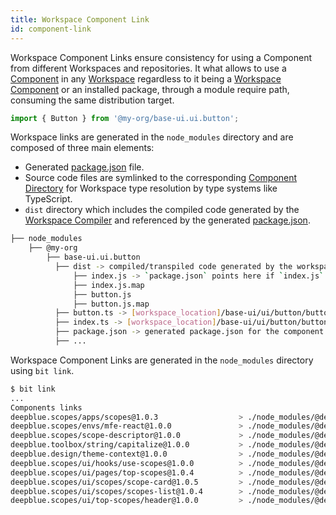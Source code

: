 ```yaml
---
title: Workspace Component Link
id: component-link
---
```


Workspace Component Links ensure consistency for using a Component from different Workspaces and repositories. It what allows to use a [Component](components/overview) in any [Workspace](/workspace/overview) regardless to it being a [Workspace Component](/workspace/workspace-component) or an installed package, through a module require path, consuming the same distribution target. 

```js
import { Button } from '@my-org/base-ui.ui.button';
```

Workspace links are generated in the `node_modules` directory and are composed of three main elements:

- Generated [package.json](packages/package-json) file.
- Source code files are symlinked to the corresponding [Component Directory](workspace/component-directory) for Workspace type resolution by type systems like TypeScript.
- `dist` directory which includes the compiled code generated by the [Workspace Compiler](compiler/workspace-compiler) and referenced by the generated [package.json](packages/package-json).

```bash
├── node_modules
    ├── @my-org
        ├── base-ui.ui.button
          ├── dist -> compiled/transpiled code generated by the workspace compiler.
              ├── index.js -> `package.json` points here if `index.js` is the main file.
              ├── index.js.map
              ├── button.js
              ├── button.js.map
          ├── button.ts -> [workspace_location]/base-ui/ui/button/button.ts
          ├── index.ts -> [workspace_location]/base-ui/ui/button/button.ts
          ├── package.json -> generated package.json for the component. main is pointing to dist directory.
          ├── ...
```

Workspace Component Links are generated in the `node_modules` directory using `bit link`.

```bash
$ bit link
...
Components links
deepblue.scopes/apps/scopes@1.0.3                  > ./node_modules/@deepblue/scopes.apps.scopes
deepblue.scopes/envs/mfe-react@1.0.0               > ./node_modules/@deepblue/scopes.envs.mfe-react
deepblue.scopes/scope-descriptor@1.0.0             > ./node_modules/@deepblue/scopes.scope-descriptor
deepblue.toolbox/string/capitalize@1.0.0           > ./node_modules/@deepblue/toolbox.string.capitalize
deepblue.design/theme-context@1.0.0                > ./node_modules/@deepblue/design.theme-context
deepblue.scopes/ui/hooks/use-scopes@1.0.0          > ./node_modules/@deepblue/scopes.ui.hooks.use-scopes
deepblue.scopes/ui/pages/top-scopes@1.0.4          > ./node_modules/@deepblue/scopes.ui.pages.top-scopes
deepblue.scopes/ui/scopes/scope-card@1.0.5         > ./node_modules/@deepblue/scopes.ui.scopes.scope-card
deepblue.scopes/ui/scopes/scopes-list@1.0.4        > ./node_modules/@deepblue/scopes.ui.scopes.scopes-list
deepblue.scopes/ui/top-scopes/header@1.0.0         > ./node_modules/@deepblue/scopes.ui.top-scopes.header
```
